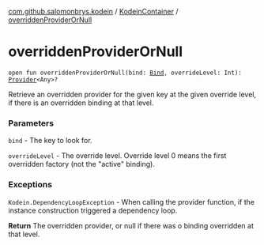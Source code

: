 [com.github.salomonbrys.kodein](../index.md) / [KodeinContainer](index.md) / [overriddenProviderOrNull](.)

# overriddenProviderOrNull

`open fun overriddenProviderOrNull(bind: `[`Bind`](../-kodein/-bind/index.md)`, overrideLevel: Int): `[`Provider`](../-provider.md)`<Any>?`

Retrieve an overridden provider for the given key at the given override level, if there is an overridden binding at that level.

### Parameters

`bind` - The key to look for.

`overrideLevel` - The override level.
Override level 0 means the first overridden factory (not the "active" binding).

### Exceptions

`Kodein.DependencyLoopException` - When calling the provider function, if the instance construction triggered a dependency loop.

**Return**
The overridden provider, or null if there was o binding overridden at that level.

